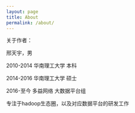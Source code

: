 ```yaml
---
layout: page
title: About
permalink: /about/
---
```


关于作者：

邢天宇，男

2010-2014 华南理工大学 本科

2014-2016 华南理工大学 硕士

2016-至今 多益网络 大数据平台组

专注于hadoop生态圈，以及对应数据平台的研发工作

